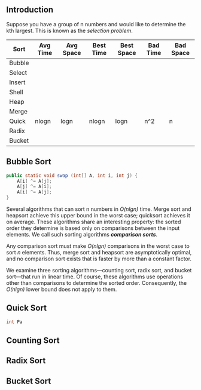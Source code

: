 ## Introduction




Suppose you have a group of n numbers and would like to determine the kth largest. This is known as the _selection problem_.


| Sort   | Avg Time | Avg Space | Best Time | Best Space | Bad Time | Bad Space |
| ------ | -------- | --------- | ---- | ---- | ---- | --- |
| Bubble |          |           |      |      |      |     |
| Select |          |           |      |      |      ||
| Insert |          |           |      |      |      ||
| Shell  |          |           |      |      |      ||
| Heap   |          |           |      |      |      ||
| Merge  |          |           |      |      |      ||
| Quick  | nlogn    | logn      | nlogn | logn | n^2 |n|
| Radix  |          |           |      |      |      ||
| Bucket |          |           |      |      |      ||



## Bubble Sort





```java
public static void swap (int[] A, int i, int j) {
	A[i] ^= A[j];
	A[j] ^= A[i];
	A[i] ^= A[j];
}
```


Several algorithms that can sort n numbers in *O(nlgn)* time. 
Merge sort and heapsort achieve this upper bound in the worst case; quicksort achieves it on average.
These algorithms share an interesting property: the sorted order they determine is based only on comparisons between the input elements.
We call such sorting algorithms ***comparison sorts***.

Any comparison sort must make *O(nlgn)*
comparisons in the worst case to sort *n* elements. 
Thus, merge sort and heapsort are asymptotically optimal, and no comparison sort exists that is faster by more than a constant factor.


We examine three sorting algorithms—counting sort, radix sort, and bucket sort—that run in linear time. 
Of course, these algorithms use operations other than comparisons to determine the sorted order. 
Consequently, the *O(nlgn)* lower bound does not apply to them.

## Quick Sort

```cpp
int Pa
```

## Counting Sort


## Radix Sort

## Bucket Sort
